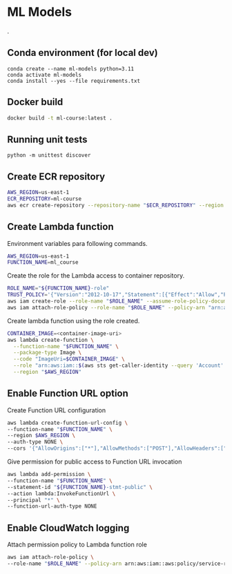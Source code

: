 # ML Models
.

## Conda environment (for local dev)
```
conda create --name ml-models python=3.11
conda activate ml-models
conda install --yes --file requirements.txt
```

## Docker build

```bash
docker build -t ml-course:latest .
```


## Running unit tests

```
python -m unittest discover
```

## Create ECR repository

```bash
AWS_REGION=us-east-1
ECR_REPOSITORY=ml-course
aws ecr create-repository --repository-name "$ECR_REPOSITORY" --region "$AWS_REGION"
```

## Create Lambda function

Environment variables para following commands.

```bash
AWS_REGION=us-east-1
FUNCTION_NAME=ml_course
```

Create the role for the Lambda access to container repository.

```bash
ROLE_NAME="${FUNCTION_NAME}-role"
TRUST_POLICY='{"Version":"2012-10-17","Statement":[{"Effect":"Allow","Principal":{"Service":"lambda.amazonaws.com"},"Action":"sts:AssumeRole"}]}'
aws iam create-role --role-name "$ROLE_NAME" --assume-role-policy-document "$TRUST_POLICY" --region "$AWS_REGION"
aws iam attach-role-policy --role-name "$ROLE_NAME" --policy-arn "arn:aws:iam::aws:policy/AWSLambda_FullAccess" --region "$AWS_REGION"
```

Create lambda function using the role created.

```bash
CONTAINER_IMAGE=<container-image-uri>
aws lambda create-function \
  --function-name "$FUNCTION_NAME" \
  --package-type Image \
  --code "ImageUri=$CONTAINER_IMAGE" \
  --role "arn:aws:iam::$(aws sts get-caller-identity --query 'Account' --output text):role/$ROLE_NAME" \
  --region "$AWS_REGION"
```

## Enable Function URL option

Create Function URL configuration

```bash
aws lambda create-function-url-config \
--function-name "$FUNCTION_NAME" \
--region $AWS_REGION \
--auth-type NONE \
--cors '{"AllowOrigins":["*"],"AllowMethods":["POST"],"AllowHeaders":["Content-Length","Accept","Date","Content-Type"],"ExposeHeaders":["Content-Length","Content-Type","Date","Referer","X-Amz-Apigw-Id","X-Amzn-Requestid","X-Amzn-Trace-Id"]}'

```

Give permission for public access to Function URL invocation

```bash
aws lambda add-permission \
--function-name "$FUNCTION_NAME" \
--statement-id "${FUNCTION_NAME}-stmt-public" \
--action lambda:InvokeFunctionUrl \
--principal "*" \
--function-url-auth-type NONE
```

## Enable CloudWatch logging

Attach permission policy to Lambda function role

```bash
aws iam attach-role-policy \
--role-name "$ROLE_NAME" --policy-arn arn:aws:iam::aws:policy/service-role/AWSLambdaBasicExecutionRole
```